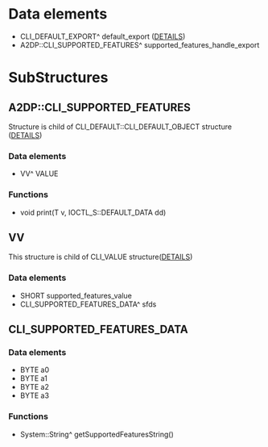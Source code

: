 # Data elements
* CLI_DEFAULT_EXPORT^ default_export ([DETAILS](default_export.md))
* A2DP::CLI_SUPPORTED_FEATURES^ supported_features_handle_export


# SubStructures
## A2DP::CLI_SUPPORTED_FEATURES
Structure is child of CLI_DEFAULT::CLI_DEFAULT_OBJECT structure ([DETAILS](default_object.md))

### Data elements
* VV^ VALUE

### Functions
* void print(T v, IOCTL_S::DEFAULT_DATA dd)



## VV
This structure is child of CLI_VALUE structure([DETAILS](VALUE_structure.md))
### Data elements
* SHORT supported_features_value
* CLI_SUPPORTED_FEATURES_DATA^ sfds




## CLI_SUPPORTED_FEATURES_DATA

### Data elements
* BYTE a0
* BYTE a1
* BYTE a2
* BYTE a3

### Functions
* System::String^ getSupportedFeaturesString()